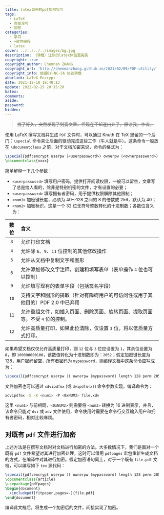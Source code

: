 ```yaml
---
title: latex自带的pdf加密指令
tags:
  - LaTeX
  - 奇技淫巧
  - 加密
categories:
  - 学习
  - ⌨️软件编程
  - latex
cover: ../../../../images/bg.jpg
description: （转载）让你的latex体验更完美
copyright: true
copyright_author: Chennan ZHANG
copyright_url: 'http://chennanzhang.github.io/2021/02/09/PDF-utility/'
copyright_info: 根据BY-NC-SA 协议转载
abbrlink: LaTeX-Encrypt
date: 2021-12-10 18:40:13
update: 2022-02-25 20:15:20
katex:
comments:
aside:
password:
hidden:
---
```


> ~~找了好久，突然发现了则篇文章，但现在不知道出处了，原谅我，作者。~~

使用 LaTeX 撰写文档并生成 `PDF` 文件时，可以通过 Knuth 在 TeX 里留的一个后门：`\special` 命令来让后面的驱动完成这些工作（牛人就是牛）。这条命令一般放在 `\documentclass` 之前，对于文档加密来说，命令的格式为：

```tex
\special{pdf:encrypt userpw (<userpassword>) ownerpw (<ownerpassword>) length <num1> perm <num2>}
\documentclass{xxxx}
```

简单解释一下几个参数：

- `<userpassword>` 填写用户密码，提供打开阅读权限，一般可以留空，文章写了总是给人看的，除非是特别机密的文件，才有设置的必要；
- `<userpassword>` 填写拥有者密码，用于提供权限解除其他限制；
- `<num1>` 加密键长度，必须为 40～128 之间的 8 的倍数或 256，默认为 40；
- `<num2>` 加密标识，这是一个 32 位无符号整数转化的十进制数；各数位含义为：

| 数位 | 含义                                                         |
| :--: | :----------------------------------------------------------- |
| `3`  | 允许打印文档                                                 |
| `4`  | 允许除 `6`、`9`、`11` 位控制的其他修改操作                   |
| `5`  | 允许从文档中复制文字和图形                                   |
| `6`  | 允许添加修改文字注释，创建和填写表单（表单操作 `4` 位也可以控制） |
| `9`  | 允许填写现有的表单字段（包括签名字段）                       |
| `10` | 支持文字和图形的提取（针对有障碍用户的可访问性或用于其他目的）PDF 2.0 中已弃用 |
| `11` | 允许重组文件，如插入页面、删除页面、旋转页面、提取页面等。不受 `4` 位的控制。 |
| `12` | 允许高质量打印，如果此位清除，仅设置 `3` 位，将以低质量方式打印。 |

如果希望文档仅仅允许高质量打印，则 `12` 位与 `3` 位应设置为 `1`，其余位设置为 `0`，即 `100000000100`，该数值转化为十进制数即为：`2052`；假定加密键长度为 128，用户密码留空，所有者密码为 `mypassword`，则编译文档中这条命令应写成为：

```latex
\specail{pdf:encrypt userpw () ownerpw (mypassword) length 128 perm 2052}
```

文件加密也可以通过 `xdvipdfmx` (或 `dvipdfm(x)`) 命令参数实现，编译命令为：

```bash
xdvipdfmx -S -K <num1> -P <0xNUM2> file.xdv
```

这里 `<num1>` 与前相同，`<0xNUM2>` 则需要将 `<num2>` 转换为 16 进制表示，并且，该命令只能对 `dvi` 或 `xdv` 文件使用，命令使用时需要在命令行交互输入用户和拥有者密码，相对比较麻烦。

## 对既有 `pdf` 文件进行加密

上述方法是在撰写文档时对文档进行加密的方法。大多数情况下，我们是面对一个既有 `pdf` 文件希望对其进行加密处理，这时可以借用 `pdfpages` 宏包重新生成文档的方式，在编译中对其进行加密。假定加密语句同上，对于一个既有 `file.pdf` 文档，可以编写如下 `tex` 源代码：

```latex
\specail{pdf:encrypt userpw () ownerpw (mypassword) length 128 perm 2052}
\documentclass{article}
\usepackage{pdfpages}
\begin{document}
  \includepdf[fitpaper,pages=-]{file.pdf}
\end{document}
```

编译此文档后，将生成一个加密后的文件，间接实现了加密。
